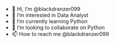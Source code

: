 - 👋 Hi, I’m @blackdranzer099
- 👀 I’m interested in Data Analyst
- 🌱 I’m currently learning Python
- 💞️ I’m looking to collaborate on Python 
- 📫 How to reach me @blackdranzer099

<!---
blackdranzer099/blackdranzer099 is a ✨ special ✨ repository because its `README.md` (this file) appears on your GitHub profile.
You can click the Preview link to take a look at your changes.
--->
